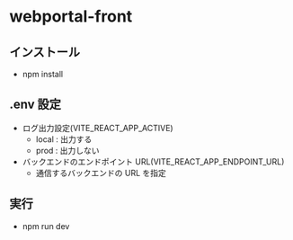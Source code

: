 # webportal-front

## インストール

- npm install

## .env 設定

- ログ出力設定(VITE_REACT_APP_ACTIVE)
  - local : 出力する
  - prod : 出力しない
- バックエンドのエンドポイント URL(VITE_REACT_APP_ENDPOINT_URL)
  - 通信するバックエンドの URL を指定

## 実行

- npm run dev
